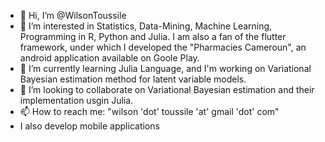 - 👋 Hi, I’m @WilsonToussile
- 👀 I’m interested in Statistics, Data-Mining, Machine Learning, Programming in R, Python and Julia. I am also a fan of the flutter framework, under which I developed the "Pharmacies Cameroun", an android application available on Goole Play.
- 🌱 I’m currently learning Julia Language, and I'm working on Variational Bayesian estimation method for latent variable models.
- 💞️ I’m looking to collaborate on Variational Bayesian estimation and their implementation usgin Julia.
- 📫 How to reach me: "wilson 'dot' toussile 'at' gmail 'dot' com"
- I also develop mobile applications

<!---
tousswil/tousswil is a ✨ special ✨ repository because its `README.md` (this file) appears on your GitHub profile.
You can click the Preview link to take a look at your changes.
--->
